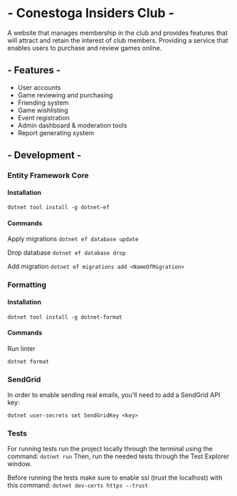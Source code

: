 # - Conestoga Insiders Club -
A website that manages membership in the club and provides features that will attract and retain the interest of club members. Providing a service that enables users to purchase and review games online.

## - Features -
* User accounts
* Game reviewing and purchasing
* Friending system
* Game wishlisting
* Event registration
* Admin dashboard & moderation tools
* Report generating system

## - Development -

### Entity Framework Core

#### Installation

`dotnet tool install -g dotnet-ef`

#### Commands

Apply migrations
`dotnet ef database update`

Drop database
`dotnet ef database drop`

Add migration
`dotnet ef migrations add <NameOfMigration>`

### Formatting

#### Installation

`dotnet tool install -g dotnet-format`

#### Commands

Run linter

`dotnet format`

### SendGrid

In order to enable sending real emails, you'll need to add a SendGrid API key:

`dotnet user-secrets set SendGridKey <key>`


### Tests

For running tests run the project locally through the terminal using the command:
`dotnet run`
Then, run the needed tests through the Test Explorer window.

Before running the tests make sure to enable ssl (trust the localhost) with this command:
`dotnet dev-certs https --trust`
